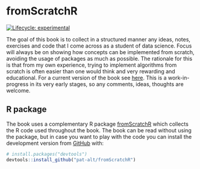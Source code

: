 # fromScratchR

<!-- badges: start -->
[![Lifecycle: experimental](https://img.shields.io/badge/lifecycle-experimental-orange.svg)](https://www.tidyverse.org/lifecycle/#experimental)
<!-- badges: end -->

The goal of this book is to collect in a structured manner any ideas, notes, exercises and code that I come across as a student of data science. Focus will always be on showing how concepts can be implemented from scratch, avoiding the usage of packages as much as possible. The rationale for this is that from my own experience, trying to implement algorithms from scratch is often easier than one would think and very rewarding and educational. For a current version of the book see [here](https://pat-alt.github.io/fromScratch/). This is a work-in-progress in its very early stages, so any comments, ideas, thoughts are welcome. 

## R package

The book uses a complementary R package [fromScratchR](https://github.com/pat-alt/fromScratchR) which collects the R code used throughout the book. The book can be read without using the package, but in case you want to play with the code you can install the development version from [GitHub](https://github.com/) with:

``` r
# install.packages("devtools")
devtools::install_github("pat-alt/fromScratchR")
```
